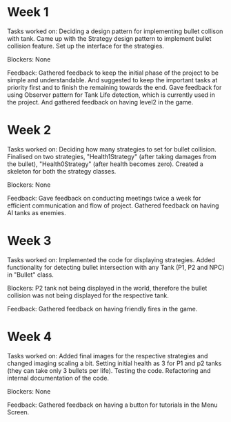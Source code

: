 # Week 1
Tasks worked on: Deciding a design pattern for implementing bullet collison with tank. Came up with the Strategy design pattern to implement bullet collision feature. Set up the interface for the strategies.

Blockers: None

Feedback: Gathered feedback to keep the initial phase of the project to be simple and understandable. And suggested to keep the important tasks at priority first and to finish the remaining towards the end. Gave feedback for using Observer pattern for Tank Life detection, which is currently used in the project. And gathered feedback on having level2 in the game. 

# Week 2
Tasks worked on: Deciding how many strategies to set for bullet collision. Finalised on two strategies, "Health1Strategy" (after taking damages from the bullet), "Health0Strategy" (after health becomes zero). Created a skeleton for both the strategy classes. 

Blockers: None

Feedback: Gave feedback on conducting meetings twice a week for efficient communication and flow of project. Gathered feedback on having AI tanks as enemies. 

# Week 3
Tasks worked on: Implemented the code for displaying strategies. Added functionality for detecting bullet intersection with any Tank (P1, P2 and NPC) in "Bullet" class. 

Blockers: P2 tank not being displayed in the world, therefore the bullet collision was not being displayed for the respective tank. 

Feedback: Gathered feedback on having friendly fires in the game. 

# Week 4
Tasks worked on: Added final images for the respective strategies and changed imaging scaling a bit. Setting initial health as 3 for P1 and p2 tanks (they can take only 3 bullets per life). Testing the code. Refactoring and internal documentation of the code. 

Blockers: None

Feedback: Gathered feedback on having a button for tutorials in the Menu Screen. 

